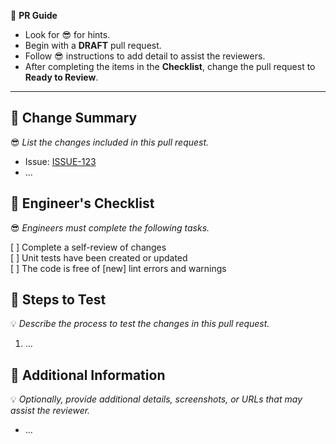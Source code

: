 :loudspeaker: **PR Guide**

- Look for :sunglasses: for hints.
- Begin with a **DRAFT** pull request.
- Follow :sunglasses: instructions to add detail to assist the reviewers.
- After completing the items in the **Checklist**, change the pull request to **Ready to Review**.

---

## :wrench: Change Summary

:sunglasses: _List the changes included in this pull request._

- Issue: [ISSUE-123](https://example.com/ISSUE-123)
- ...

## :memo: Engineer's Checklist

:sunglasses: _Engineers must complete the following tasks._

[ ] Complete a self-review of changes  
[ ] Unit tests have been created or updated  
[ ] The code is free of [new] lint errors and warnings

## :test_tube: Steps to Test

:bulb: _Describe the process to test the changes in this pull request._

1. ...

## :link: Additional Information

:bulb: _Optionally, provide additional details, screenshots, or URLs that may assist the reviewer._

- ...
